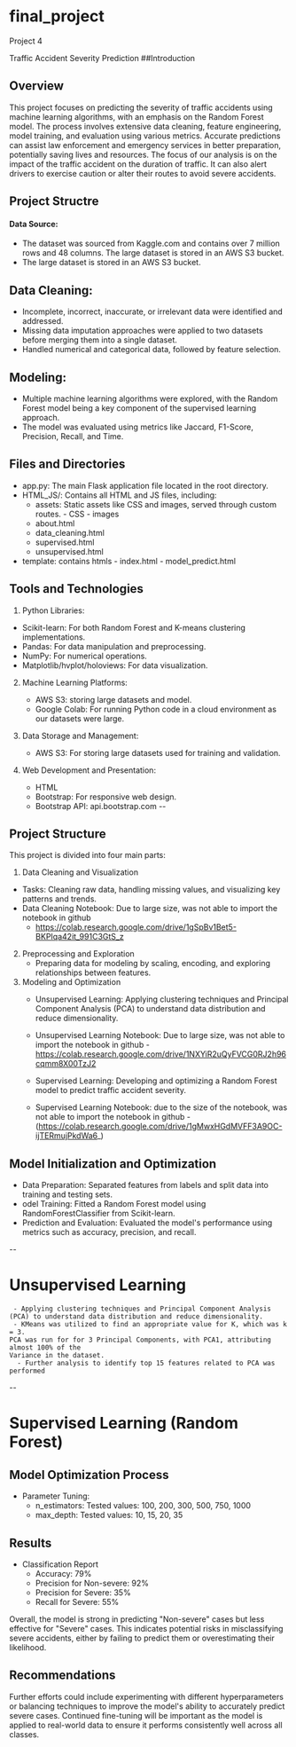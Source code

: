 # final_project
Project 4

Traffic Accident Severity Prediction
##Introduction


## Overview


This project focuses on predicting the severity of traffic accidents using machine learning algorithms, with an emphasis on the Random Forest model. The process involves extensive data cleaning, feature engineering, model training, and evaluation using various metrics. Accurate predictions can assist law enforcement and emergency services in better preparation, potentially saving lives and resources. The focus of our analysis is on the impact of the traffic accident on the duration of traffic. It can also alert drivers to exercise caution or alter their routes to avoid severe accidents. 

## Project Structre 

#### Data Source:

- The dataset was sourced from Kaggle.com and contains over 7 million rows and 48 columns.
The large dataset is stored in an AWS S3 bucket.
- The large dataset is stored in an AWS S3 bucket.


## Data Cleaning:
- Incomplete, incorrect, inaccurate, or irrelevant data were identified and addressed.
- Missing data imputation approaches were applied to two datasets before merging them into a single dataset.
- Handled numerical and categorical data, followed by feature selection.

## Modeling:
- Multiple machine learning algorithms were explored, with the Random Forest model being a key component of the supervised learning approach.
- The model was evaluated using metrics like Jaccard, F1-Score, Precision, Recall, and Time.

## Files and Directories
- app.py: The main Flask application file located in the root directory.
- HTML_JS/: Contains all HTML and JS files, including:
     - assets: Static assets like CSS and images, served through custom routes.
            - CSS
            - images
     - about.html
     - data_cleaning.html
     - supervised.html
     - unsupervised.html
- template: contains htmls
       - index.html
       - model_predict.html

## Tools and Technologies
1. Python Libraries:

 - Scikit-learn: For both Random Forest and K-means clustering implementations.
 - Pandas: For data manipulation and preprocessing.
 - NumPy: For numerical operations.
 - Matplotlib/hvplot/holoviews: For data visualization.
   
2. Machine Learning Platforms:
     - AWS S3: storing large datasets and model.
     - Google Colab: For running Python code in a cloud environment as our datasets were large.

  
3. Data Storage and Management:
     - AWS S3: For storing large datasets used for training and validation.
4. Web Development and Presentation:
     - HTML
     - Bootstrap: For responsive web design.
     - Bootstrap API: api.bootstrap.com
--

## Project Structure
This project is divided into four main parts:
1.	Data Cleaning and Visualization
   - Tasks: Cleaning raw data, handling missing values, and visualizing key patterns and trends.
   - Data Cleaning Notebook: Due to large size, was not able to import the notebook in github
        - https://colab.research.google.com/drive/1gSpBv1Bet5-BKPIqa42it_991C3GtS_z
2.	Preprocessing and Exploration
    - Preparing data for modeling by scaling, encoding, and exploring relationships between features.
3.	Modeling and Optimization
    - Unsupervised Learning: Applying clustering techniques and Principal Component Analysis (PCA) to understand           data distribution and reduce dimensionality.
    - Unsupervised Learning Notebook: Due to large size, was not able to import the notebook in github
           - https://colab.research.google.com/drive/1NXYiR2uQyFVCG0RJ2h96cqmm8X00TzJ2

     - Supervised Learning: Developing and optimizing a Random Forest model to predict traffic accident severity.
     - Supervised Learning Notebook: due to the size of the notebook, was not able to import the notebook in github
             - (https://colab.research.google.com/drive/1gMwxHGdMVFF3A9OC-ijTERmujPkdWa6_)
## Model Initialization and Optimization
 - Data Preparation: Separated features from labels and split data into training and testing sets.
 - odel Training: Fitted a Random Forest model using RandomForestClassifier from Scikit-learn.
 - Prediction and Evaluation: Evaluated the model's performance using metrics such as accuracy, precision, and recall.

--
# Unsupervised Learning
     - Applying clustering techniques and Principal Component Analysis (PCA) to understand data distribution and reduce dimensionality.
     - KMeans was utilized to find an appropriate value for K, which was k = 3. 
	PCA was run for for 3 Principal Components, with PCA1, attributing almost 100% of the 	
	Variance in the dataset. 
      - Further analysis to identify top 15 features related to PCA was performed



--

# Supervised Learning (Random Forest)

## Model Optimization Process
- Parameter Tuning:
   - n_estimators: Tested values: 100, 200, 300, 500, 750, 1000
   - max_depth: Tested values: 10, 15, 20, 35
     
## Results

- Classification Report
     - Accuracy: 79%
     - Precision for Non-severe: 92%
     - Precision for Severe: 35%
     - Recall for Severe: 55%
 
Overall, the model is strong in predicting "Non-severe" cases but less effective for "Severe" cases. This indicates potential risks in misclassifying severe accidents, either by failing to predict them or overestimating their likelihood.

## Recommendations

Further efforts could include experimenting with different hyperparameters or balancing techniques to improve the model's ability to accurately predict severe cases. Continued fine-tuning will be important as the model is applied to real-world data to ensure it performs consistently well across all classes.











